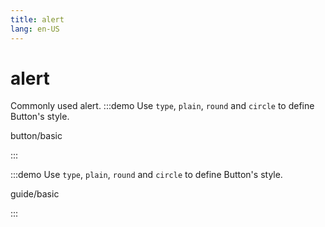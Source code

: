 ```yaml
---
title: alert
lang: en-US
---
```


# alert

Commonly used alert.
:::demo Use `type`, `plain`, `round` and `circle` to define Button's style.

button/basic

:::

:::demo Use `type`, `plain`, `round` and `circle` to define Button's style.

guide/basic

:::